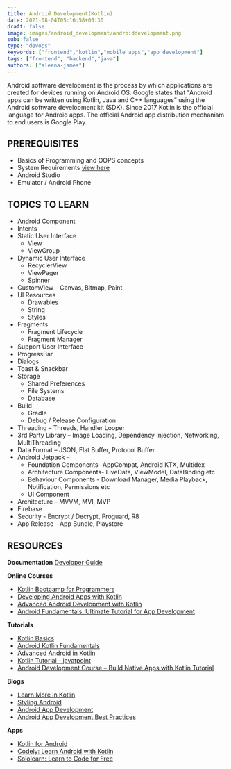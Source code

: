 ```yaml
---
title: Android Development(Kotlin)
date: 2021-08-04T05:16:58+05:30
draft: false
image: images/android_development/androiddevelopment.png
sub: false
type: "devops"
keywords: ["frontend","kotlin","mobile apps","app development"]
tags: ["frontend", "backend","java"]
authors: ["aleena-james"]
---
```


Android software development is the process by which applications are created for devices running on Android OS. Google states that "Android apps can be written using Kotlin, Java and C++ languages” using the Android software development kit (SDK). Since 2017 Kotlin is the official language for Android apps. The official Android app distribution mechanism to end users is Google Play.

## PREREQUISITES

- Basics of Programming and OOPS concepts 
- System Requirements [view here](https://developer.android.com/studio/index.html#Requirements)
- Android Studio 
- Emulator / Android Phone  

## TOPICS TO LEARN

- Android Component 
- Intents
- Static User Interface
  - View
  - ViewGroup
- Dynamic User Interface
  - RecyclerView
  - ViewPager
  - Spinner
- CustomView – Canvas, Bitmap, Paint
- UI Resources
  - Drawables
  - String
  - Styles
- Fragments
  - Fragment Lifecycle
  -	Fragment Manager
-	Support User Interface
  - ProgressBar
  -	Dialogs
  -	Toast & Snackbar
- Storage 
  - Shared Preferences
  - File Systems
  -	Database
- Build
  - Gradle
  - Debug / Release Configuration
- Threading – Threads, Handler Looper
- 3rd Party Library – Image Loading, Dependency Injection, Networking, MultiThreading
-	Data Format – JSON, Flat Buffer, Protocol Buffer
- Android Jetpack –
  - Foundation Components- AppCompat, Android KTX, Multidex
  - Architecture Components- LiveData, ViewModel, DataBinding etc
  -	Behaviour Components - Download Manager, Media Playback, Notification, Permissions etc
  - UI Component
- Architecture – MVVM, MVI, MVP
-	Firebase
-	Security - Encrypt / Decrypt, Proguard, R8
-	App Release - App Bundle, Playstore


## RESOURCES


**Documentation**
  [Developer Guide](https://developer.android.com/guide)

**Online Courses**

- [Kotlin Bootcamp for Programmers](https://www.udacity.com/course/kotlin-bootcamp-for-programmers--ud9011)
- [Developing Android Apps with Kotlin](https://www.udacity.com/course/developing-android-apps-with-kotlin--ud9012)
- [Advanced Android Development with Kotlin](https://www.udacity.com/course/advanced-android-with-kotlin--ud940)
- [Android Fundamentals: Ultimate Tutorial for App Development](https://www.udemy.com/)


**Tutorials**

- [Kotlin Basics](https://www.youtube.com/watch?v=SXLmr4Qp4OM)
- [Android Kotlin Fundamentals](https://developer.android.com/courses/kotlin-android-fundamentals/overview)
- [Advanced Android in Kotlin](https://developer.android.com/courses/kotlin-android-advanced/overview)
- [Kotlin Tutorial - javatpoint](https://www.javatpoint.com/kotlin-tutorial)
- [Android Development Course – Build Native Apps with Kotlin Tutorial](https://www.youtube.com/watch?v=Iz08OTTjR04)

**Blogs**

- [Learn More in Kotlin](https://medium.com/mindorks/top-kotlin-blogs-to-learn-more-in-kotlin-82a6387e4dd6)
- [Styling Android](https://blog.stylingandroid.com/)
- [Android App Development](https://medium.com/androiddevelopers/tagged/android-app-development)
- [Android App Development Best Practices](https://aglowiditsolutions.com/blog/android-app-development-best-practices/)

**Apps**

- [Kotlin for Android](https://play.google.com/store/apps/details?id=com.darshankomu.kotlinforandroidexamples)
- [Codely: Learn Android with Kotlin](https://play.google.com/store/apps/details?id=com.hawkily.codely)
- [Sololearn: Learn to Code for Free](https://play.google.com/store/apps/details?id=com.sololearn&hl=en_IN&gl=US)

